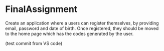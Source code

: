 # FinalAssignment
Create an application where a users can register themselves, by providing email, password and date of birth. Once registered, they should be moved to the home page which has the codes generated by the user.

(test commit from VS code)
